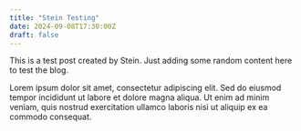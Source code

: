 ```yaml
---
title: "Stein Testing"
date: 2024-09-08T17:30:00Z
draft: false
---
```


This is a test post created by Stein. Just adding some random content here to test the blog.

Lorem ipsum dolor sit amet, consectetur adipiscing elit. Sed do eiusmod tempor incididunt ut labore et dolore magna aliqua. Ut enim ad minim veniam, quis nostrud exercitation ullamco laboris nisi ut aliquip ex ea commodo consequat.